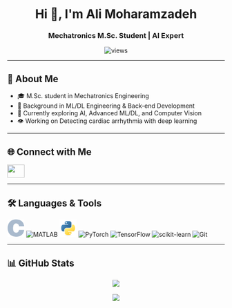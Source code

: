 <h1 align="center">Hi 👋, I'm Ali Moharamzadeh</h1>
<h3 align="center">Mechatronics M.Sc. Student | AI Expert</h3>

<p align="center">
  <img src="https://komarev.com/ghpvc/?username=alipgm&label=Profile%20views&color=0e75b6&style=flat" alt="views"/>
</p>

---

## 🚀 About Me
- 🎓 M.Sc. student in Mechatronics Engineering 
- 🤖 Background in ML/DL Engineering & Back-end Development  
- 🧠 Currently exploring AI, Advanced ML/DL, and Computer Vision  
- 👁 Working on Detecting cardiac arrhythmia with deep learning

---

## 🌐 Connect with Me
<a href="https://www.linkedin.com/in/ali-moharamzadeh/" target="blank">
  <img align="center" src="https://raw.githubusercontent.com/rahuldkjain/github-profile-readme-generator/master/src/images/icons/Social/linked-in-alt.svg" height="30" width="40" />
</a>

---

## 🛠 Languages & Tools
<p align="left"> 
  <img src="https://raw.githubusercontent.com/devicons/devicon/master/icons/c/c-original.svg" width="40" height="40" alt="C"/> 
  <img src="https://upload.wikimedia.org/wikipedia/commons/2/21/Matlab_Logo.png" width="40" height="40" alt="MATLAB"/> 
  <img src="https://raw.githubusercontent.com/devicons/devicon/master/icons/python/python-original.svg" width="40" height="40" alt="Python"/> 
  <img src="https://www.vectorlogo.zone/logos/pytorch/pytorch-icon.svg" width="40" height="40" alt="PyTorch"/> 
  <img src="https://www.vectorlogo.zone/logos/tensorflow/tensorflow-icon.svg" width="40" height="40" alt="TensorFlow"/> 
  <img src="https://upload.wikimedia.org/wikipedia/commons/0/05/Scikit_learn_logo_small.svg" width="40" height="40" alt="scikit-learn"/> 
  <img src="https://www.vectorlogo.zone/logos/git-scm/git-scm-icon.svg" width="40" height="40" alt="Git"/> 
</p>

---

## 📊 GitHub Stats
<p align="center">
  <img src="https://github-readme-stats.vercel.app/api?username=alipgm&show_icons=true&theme=tokyonight" />
</p>

<p align="center">
  <img src="https://github-readme-streak-stats.herokuapp.com/?user=alipgm&theme=tokyonight" />
</p>
